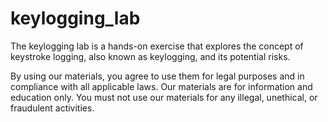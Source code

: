 # keylogging_lab
The keylogging lab is a hands-on exercise that explores the concept of keystroke logging, also known as keylogging, and its potential risks.

By using our materials, you agree to use them for legal purposes and in compliance with all applicable laws. Our materials are for information and education only. You must not use our materials for any illegal, unethical, or fraudulent activities.
